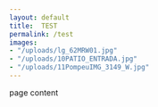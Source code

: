 ```yaml
---
layout: default
title:  TEST
permalink: /test
images:
- "/uploads/lg_62MRW01.jpg"
- "/uploads/10PATIO_ENTRADA.jpg"
- "/uploads/11PompeuIMG_3149_W.jpg"
---
```

<p>page content</p>